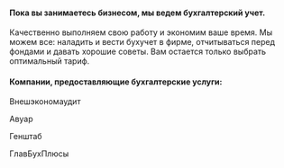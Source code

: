 #### Пока вы занимаетесь бизнесом, мы ведем бухгалтерский учет. 

Качественно выполняем свою работу и экономим ваше время. Мы можем все: наладить и вести бухучет в фирме, отчитываться перед фондами и давать хорошие советы. Вам остается только выбрать оптимальный тариф.

#### Компании, предоставляющие бухгалтерские услуги:
Внешэкономаудит

Авуар 

Генштаб 

ГлавБухПлюсы

